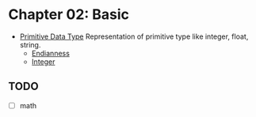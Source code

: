 # Chapter 02: Basic

- [Primitive Data Type](primitive) Representation of primitive type like integer, float, string.
  - [Endianness](primitive/endianess.md)
  - [Integer](primitive/integer.md)

## TODO

- [ ] math
